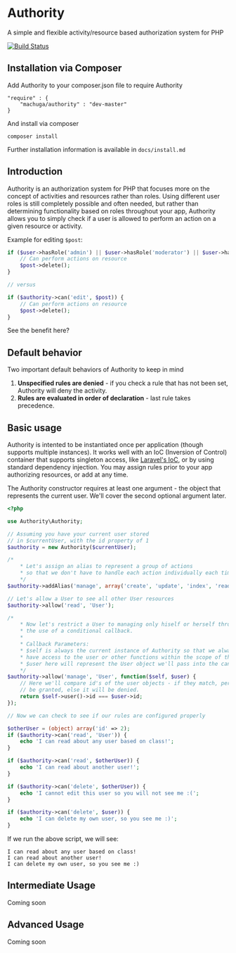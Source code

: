 # Authority

A simple and flexible activity/resource based authorization system for PHP

[![Build Status](https://travis-ci.org/machuga/authority.png?branch=develop)](https://travis-ci.org/machuga/authority)


## Installation via Composer

Add Authority to your composer.json file to require Authority

```
"require" : {
    "machuga/authority" : "dev-master"
} 
```

And install via composer

`composer install`

Further installation information is available in `docs/install.md`

## Introduction

Authority is an authorization system for PHP that focuses more on the concept of activities and resources rather than roles.  Using different user roles is still completely possible and often needed, but rather than determining functionality based on roles throughout your app, Authority allows you to simply check if a user is allowed to perform an action on a given resource or activity.

Example for editing `$post`:

```php
if ($user->hasRole('admin') || $user->hasRole('moderator') || $user->hasRole('editor')) {
    // Can perform actions on resource
    $post->delete();   
}

// versus

if ($authority->can('edit', $post)) {
    // Can perform actions on resource
    $post->delete();
}
```

See the benefit here?

## Default behavior

Two important default behaviors of Authority to keep in mind

1. **Unspecified rules are denied** - if you check a rule that has not been set, Authority will deny the activity.
2. **Rules are evaluated in order of declaration** - last rule takes precedence.

## Basic usage

Authority is intented to be instantiated once per application (though supports multiple instances).  It works well with an IoC (Inversion of Control) container that supports singleton access, like [Laravel's IoC](https://github.com/illuminate/container), or by using standard dependency injection.  You may assign rules prior to your app authorizing resources, or add at any time.  

The Authority constructor requires at least one argument - the object that represents the current user.  We'll cover the second optional argument later.

```php    
<?php

use Authority\Authority;

// Assuming you have your current user stored
// in $currentUser, with the id property of 1
$authority = new Authority($currentUser);

/*
    * Let's assign an alias to represent a group of actions
    * so that we don't have to handle each action individually each time
    */
$authority->addAlias('manage', array('create', 'update', 'index', 'read', 'delete'));

// Let's allow a User to see all other User resources
$authority->allow('read', 'User');

/*
    * Now let's restrict a User to managing only hiself or herself through
    * the use of a conditional callback.
    *
    * Callback Parameters:
    * $self is always the current instance of Authority so that we always
    * have access to the user or other functions within the scope of the callback.
    * $user here will represent the User object we'll pass into the can() method later
    */
$authority->allow('manage', 'User', function($self, $user) {
    // Here we'll compare id's of the user objects - if they match, permission will
    // be granted, else it will be denied.
    return $self->user()->id === $user->id;
});

// Now we can check to see if our rules are configured properly

$otherUser = (object) array('id' => 2);
if ($authority->can('read', 'User')) {
    echo 'I can read about any user based on class!';
}

if ($authority->can('read', $otherUser)) {
    echo 'I can read about another user!';
}

if ($authority->can('delete', $otherUser)) {
    echo 'I cannot edit this user so you will not see me :(';
}

if ($authority->can('delete', $user)) {
    echo 'I can delete my own user, so you see me :)';
}
```

If we run the above script, we will see:

    I can read about any user based on class!
    I can read about another user!
    I can delete my own user, so you see me :)
    

## Intermediate Usage

Coming soon

## Advanced Usage

Coming soon
